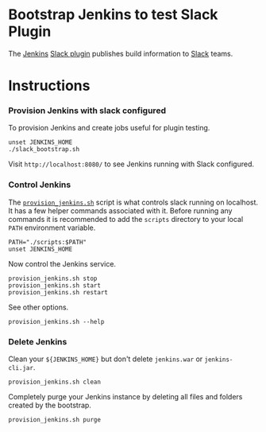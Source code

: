 # Bootstrap Jenkins to test Slack Plugin

The [Jenkins][jenkins] [Slack plugin][slack-plugin] publishes build information to [Slack][slack] teams.

# Instructions

### Provision Jenkins with slack configured

To provision Jenkins and create jobs useful for plugin testing.

    unset JENKINS_HOME
    ./slack_bootstrap.sh

Visit `http://localhost:8080/` to see Jenkins running with Slack configured.

### Control Jenkins

The [`provision_jenkins.sh`](scripts/provision_jenkins.sh) script is what
controls slack running on localhost.  It has a few helper commands associated
with it.  Before running any commands it is recommended to add the `scripts`
directory to your local `PATH` environment variable.

    PATH="./scripts:$PATH"
    unset JENKINS_HOME

Now control the Jenkins service.

    provision_jenkins.sh stop
    provision_jenkins.sh start
    provision_jenkins.sh restart


See other options.

    provision_jenkins.sh --help

### Delete Jenkins

Clean your `${JENKINS_HOME}` but don't delete `jenkins.war` or
`jenkins-cli.jar`.

    provision_jenkins.sh clean

Completely purge your Jenkins instance by deleting all files and folders created
by the bootstrap.

    provision_jenkins.sh purge

[gh-token]: https://help.github.com/articles/creating-an-access-token-for-command-line-use/
[slack-plugin]: https://github.com/jenkinsci/slack-plugin
[slack]: https://slack.com/
[jenkins]: http://jenkins-ci.org/
